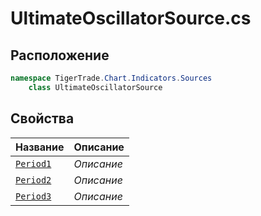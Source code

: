 
# UltimateOscillatorSource.cs
## Расположение
```csharp
namespace TigerTrade.Chart.Indicators.Sources  
    class UltimateOscillatorSource
```

## Свойства
| Название | Описание |
| --- | --- |
| [`Period1`](./svoistva/Period1.md) | *Описание* |
| [`Period2`](./svoistva/Period2.md) | *Описание* |
| [`Period3`](./svoistva/Period3.md) | *Описание* |
